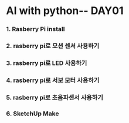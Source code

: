 <h1> AI with python-- DAY01 </h1>

<h3> 1. Rasberry Pi install </h3>

<h3> 2. rasberry pi로 모션 센서 사용하기 </h3>

<h3> 3. rasberry pi로 LED 사용하기 </h3>

<h3> 4. rasberry pi로 서보 모터 사용하기 </h3>

<h3> 5. rasberry pi로 초음파센서 사용하기 </h3>

<h3> 6. SketchUp Make 
